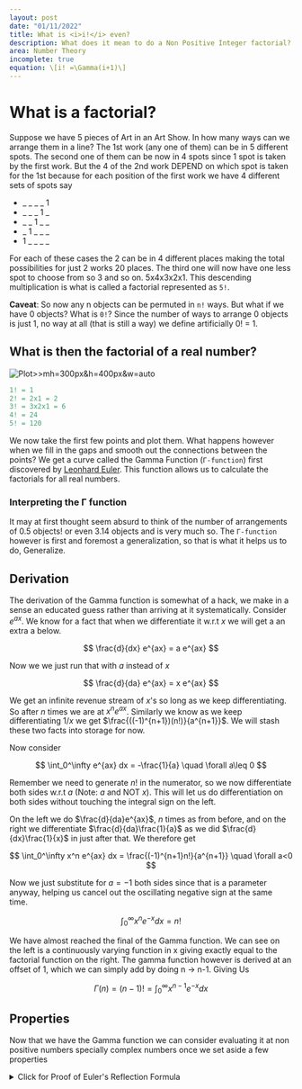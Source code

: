 ```yaml
---
layout: post
date: "01/11/2022"
title: What is <i>i!</i> even?
description: What does it mean to do a Non Positive Integer factorial? Let alone a Complex one.
area: Number Theory
incomplete: true
equation: \[i! =\Gamma(i+1)\]
---
```


# What is a factorial?
Suppose we have 5 pieces of Art in an Art Show. In how many ways can we arrange them in a line? The 1st work (any one of them) can be in 5 different spots. The second one of them can be now in 4 spots since 1 spot is taken by the first work. But the 4 of the 2nd work DEPEND on which spot is taken for the 1st because for each position of the first work we have 4 different sets of spots say

- _ _ _ _ 1
- _ _ _ 1 _
- _ _ 1 _ _
- _ 1 _ _ _
- 1 _ _ _ _

For each of these cases the 2 can be in 4 different places making the total possibilities for just 2 works 20 places. The third one will now have one less spot to choose from so 3 and so on. 5x4x3x2x1. This descending multiplication is what is called a factorial represented as ```5!```.

**Caveat**: So now any n objects can be permuted in ```n!``` ways. But what if we have 0 objects? What is ```0!```? Since the number of ways to arrange 0 objects is just 1, no way at all (that is still a way) we define artificially 0! = 1.

## What is then the factorial of a real number?
![Plot>>mh=300px&h=400px&w=auto](https://upload.wikimedia.org/wikipedia/commons/b/b9/Factorial_Interpolation.svg)

```matlab
1! = 1
2! = 2x1 = 2
3! = 3x2x1 = 6
4! = 24
5! = 120
```

We now take the first few points and plot them. What happens however when we fill in the gaps and smooth out the connections between the points? We get a curve called the Gamma Function (```Γ-function```) first discovered by [Leonhard Euler](https://en.wikipedia.org/wiki/Leonhard_Euler). This function allows us to calculate the factorials for all real numbers.

### Interpreting the Γ function
It may at first thought seem absurd to think of the number of arrangements of 0.5 objects! or even 3.14 objects and is very much so. The ```Γ-function``` however is first and foremost a generalization, so that is what it helps us to do, Generalize.

## Derivation
The derivation of the Gamma function is somewhat of a hack, we make in a sense an educated guess rather than arriving at it systematically. Consider $e^{ax}$. We know for a fact that when we differentiate it w.r.t $x$ we will get a an extra a below.

$$ \frac{d}{dx} e^{ax} = a e^{ax} $$

Now we we just run that with $a$ instead of $x$

$$ \frac{d}{da} e^{ax} = x e^{ax} $$

We get an infinite revenue stream of $x$'s so long as we keep differentiating. So after $n$ times we are at $x^ne^{ax}$. Similarly we know as we keep differentiating $1/x$ we get $\frac{((-1)^{n+1})(n!)}{a^{n+1}}$. We will stash these two facts into storage for now.

Now consider

$$ \int_0^\infty e^{ax} dx = -\frac{1}{a} \quad \forall a\leq 0 $$

Remember we need to generate $n!$ in the numerator, so we now differentiate both sides w.r.t $a$ (Note: $a$ and NOT $x$). This will let us do differentiation on both sides without touching the integral sign on the left.

On the left we do $\frac{d}{da}e^{ax}$, $n$ times as from before, and on the right we differentiate $\frac{d}{da}\frac{1}{a}$ as we did $\frac{d}{dx}\frac{1}{x}$ in just after that. We therefore get

$$ \int_0^\infty x^n e^{ax} dx = \frac{(-1)^{n+1}n!}{a^{n+1}} \quad \forall a<0 $$

Now we just substitute for $a=-1$ both sides since that is a parameter anyway, helping us cancel out the oscillating negative sign at the same time.

$$ \int_0^\infty x^n e^{-x} dx = n!$$

We have almost reached the final of the Gamma function. We can see on the left is a continuously varying function in x giving exactly equal to the factorial function on the right. The gamma function however is derived at an offset of 1, which we can simply add by doing n &rarr; n-1. Giving Us

$$ \Gamma(n) = (n-1)! = \int_0^\infty x^{n-1} e^{-x} dx $$

## Properties
Now that we have the Gamma function we can consider evaluating it at non positive numbers specially complex numbers once we set aside a few properties

<details><summary>Click for Proof of Euler's Reflection Formula</summary>
<p>

#### yes, even hidden code blocks!

```python
print("hello world!")
```

</p>
</details>